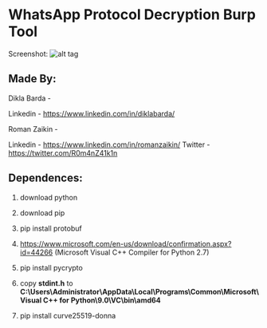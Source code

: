# WhatsApp Protocol Decryption Burp Tool

Screenshot:
![alt tag](https://raw.githubusercontent.com/romanzaikin/BurpExtension-WhatsApp-Decryption-CheckPoint/master/tool.png)



Made By:
---------------

Dikla Barda - 

Linkedin - https://www.linkedin.com/in/diklabarda/ 


Roman Zaikin - 

Linkedin - https://www.linkedin.com/in/romanzaikin/
Twitter -  https://twitter.com/R0m4nZ41k1n



Dependences:
---------------

1) download python
2) download pip

3) pip install protobuf

4) https://www.microsoft.com/en-us/download/confirmation.aspx?id=44266 (Microsoft Visual C++ Compiler for Python 2.7)
5) pip install pycrypto

6) copy **stdint.h** to **C:\Users\Administrator\AppData\Local\Programs\Common\Microsoft\Visual C++ for Python\9.0\VC\bin\amd64**
7) pip install curve25519-donna





